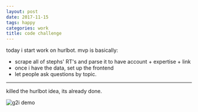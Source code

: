 ```yaml
---
layout: post
date: 2017-11-15
tags: happy
categories: work
title: code challenge
---
```


today i start work on hurlbot. mvp is basically:

- scrape all of stephs' RT's and parse it to have account + expertise + link
- once i have the data, set up the frontend
- let people ask questions by topic.

---

killed the hurlbot idea, its already done.

![g2i demo](https://github.com/g2i/code-challenge-shawn-wang/raw/master/nativeapp/g2iappdemo.gif)
